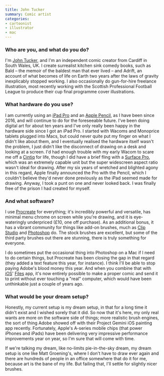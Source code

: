 ```yaml
---
title: John Tucker
summary: Comic artist 
categories:
- cartoonist
- illustrator
- mac
---
```


### Who are you, and what do you do?

I'm [John Tucker](http://johntucker.co.uk/ "John's website."), and I'm an independent comic creator from Cardiff in South Wales, UK. I create surrealist kitchen sink comedy books, such as Bald – the memoir of the baldest man that ever lived – and Adrift, an account of what becomes of life on Earth two years after the laws of gravity inexplicably stopped working. I also occasionally do gun-for-hire freelance illustration, most recently working with the Scottish Professional Football League to produce their cup final programme cover illustrations. 

### What hardware do you use?

I am currently using an [iPad Pro][ipad-pro] and an [Apple Pencil][pencil], as I have been since 2016, and will continue to do for the foreseeable future. I've been doing digital art for about ten years and I've only really been happy in the hardware side since I got an iPad Pro. I started with Wacoms and Monoprice tablets plugged into Macs, but could never quite put my finger on what I didn't like about them, and I eventually realised the hardware itself wasn't the problem, I just didn't like the disconnect of drawing on a desk and looking at a screen. I'd had enough trouble with my early Wacom to scare me off a [Cintiq][] for life, though I did have a brief fling with a [Surface Pro][surface-pro], which was an extremely capable unit but the super widescreen aspect ratio wasn't ideal for drawing. After my six years of wretched and blighted agony in this regard, Apple finally announced the Pro with the Pencil, which I couldn't believe they'd never done previously as the iPad seemed made for drawing. Anyway, I took a punt on one and never looked back. I was finally free of the prison I had created for myself.

### And what software?

I use [Procreate][procreate-ios] for everything; it's incredibly powerful and versatile, has minimal menu chrome on screen while you're drawing, and it is eye-wateringly underpriced (£10, one off purchase). As an additional bonus, it has a vibrant community for things like add-on brushes, much as [Clip Studio][clip-studio-paint] and [Photoshop][] do. The stock brushes are excellent, but some of the third party brushes out there are stunning, there is truly something for everyone.

I do sometimes put the occasional thing into Photoshop on a Mac if I need to do certain things, but Procreate has been closing the gap in that regard (they added a text feature this year, for instance). I think I'll be able to stop paying Adobe's blood money this year. And when you combine that with [iOS][]' [Files][files-ios] app, it's now entirely possible to make a proper comic and send it to print without ever touching a "real" computer, which would have been unthinkable just a couple of years ago.

### What would be your dream setup?

Honestly, my current setup is my dream setup, in that for a long time it didn't exist and I wished sorely that it did. So now that it's here, my only real wants are more on the software side of things; more realistic brush engines, the sort of thing Adobe showed off with their Project Gemini iOS painting app recently. Fortunately, Apple's A-series mobile chips (that power iPhones and iPads) have been delivering very impressive performance improvements year on year, so I'm sure that will come with time. 

If we're talking my dream, like no-limits pie-in-the-sky dream, my dream setup is one like Matt Groening's, where I don't have to draw ever again and there are hundreds of people in an office somewhere that do it for me, because art is the bane of my life. But failing that, I'll settle for slightly nicer brushes.

[cintiq]: https://www.wacom.com/en/us/cintiq "A computer screen you can draw on."
[ipad-pro]: https://en.wikipedia.org/wiki/IPad_Pro "An iOS tablet."
[pencil]: https://www.fiftythree.com/pencil "An iPad stylus."
[surface-pro]: http://www.microsoft.com/surface/en-us/support/browse/surface-windows-8-pro "A tablet/laptop hybrid."
[clip-studio-paint]: http://www.clipstudio.net/en "A drawing program aimed at manga artists."
[files-ios]: https://en.wikipedia.org/wiki/Files_(Apple) "Apple's file organising app."
[ios]: https://www.apple.com/ios/ios-10/ "A mobile operating system."
[photoshop]: https://www.adobe.com/products/photoshop.html "A bitmap image editor."
[procreate-ios]: https://itunes.apple.com/us/app/procreate/id425073498 "A powerful illustration app."
